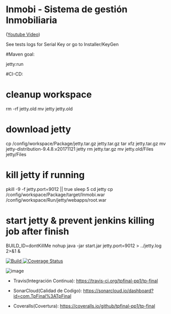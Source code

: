 #
#  Inmobi - Sistema de gestión Inmobiliaria
([Youtube Video](https://www.youtube.com/watch?v=tyroTfCwO0Q))

See tests logs for Serial Key or go to Installer/KeyGen

#Maven goal:

jetty:run

#CI-CD:

# cleanup workspace
rm -rf jetty.old
mv jetty jetty.old
# download jetty
cp /config/workspace/Package/jetty.tar.gz jetty.tar.gz
tar xfz jetty.tar.gz
mv jetty-distribution-9.4.8.v20171121 jetty
rm jetty.tar.gz
mv jetty.old/Files jetty/Files

# kill jetty if running
pkill -9 -f jetty.port=9012 || true
sleep 5
cd jetty
cp /config/workspace/Package/target/Inmobi.war /config/workspace/Run/jetty/webapps/root.war
# start jetty & prevent jenkins killing job after finish
BUILD_ID=dontKillMe nohup java -jar start.jar jetty.port=9012 > ../jetty.log 2>&1 &



<a href="https://travis-ci.org/tpfinal-pp1/tp-final/branches" target="_blank"><img src="https://travis-ci.org/tpfinal-pp1/tp-final.svg?branch=master" alt="Build" /> <a href="https://coveralls.io/github/tpfinal-pp1/tp-final" target="_blank"><img src="https://coveralls.io/repos/github/tpfinal-pp1/tp-final/badge.svg" alt="Coverage Status" /></a>

![image](https://user-images.githubusercontent.com/15642727/33222962-340af11c-d13a-11e7-8af4-937d9c4c1cd9.png)

  - Travis(Integración Continua): https://travis-ci.org/tpfinal-pp1/tp-final
    
  -  SonarCloud(Calidad de Codigo): https://sonarcloud.io/dashboard?id=com.TpFinal%3ATpFinal
    
  -  Coveralls(Covertura): https://coveralls.io/github/tpfinal-pp1/tp-final
    

